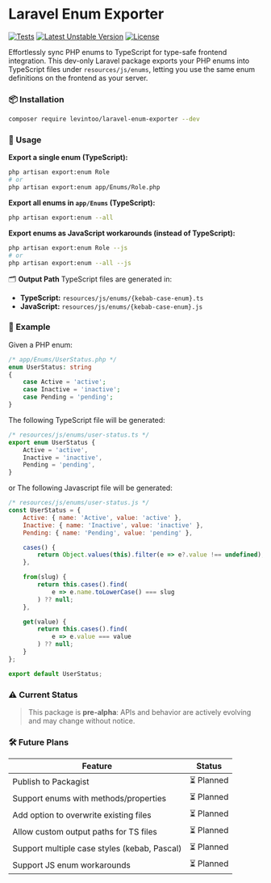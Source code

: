 
# Laravel Enum Exporter

[![Tests](https://github.com/levintoo/laravel-enum-exporter/actions/workflows/tests.yml/badge.svg)](https://github.com/levintoo/laravel-enum-exporter/actions/workflows/tests.yml)
[![Latest Unstable Version](http://poser.pugx.org/levintoo/laravel-enum-exporter/v/unstable)](https://packagist.org/packages/levintoo/laravel-enum-exporter) 
[![License](http://poser.pugx.org/levintoo/laravel-enum-exporter/license)](https://packagist.org/packages/levintoo/laravel-enum-exporter) 

Effortlessly sync PHP enums to TypeScript for type-safe frontend integration.
This dev-only Laravel package exports your PHP enums into TypeScript files under `resources/js/enums`, letting you use the same enum definitions on the frontend as your server.

### 📦 Installation

```bash
composer require levintoo/laravel-enum-exporter --dev
````

### 🚀 Usage

**Export a single enum (TypeScript):**

```bash
php artisan export:enum Role
# or
php artisan export:enum app/Enums/Role.php
```

**Export all enums in `app/Enums` (TypeScript):**

```bash
php artisan export:enum --all
```

**Export enums as JavaScript workarounds (instead of TypeScript):**

```bash
php artisan export:enum Role --js
# or
php artisan export:enum --all --js
```

🗂 **Output Path**
TypeScript files are generated in:

* **TypeScript:**
  `resources/js/enums/{kebab-case-enum}.ts`
* **JavaScript:**
  `resources/js/enums/{kebab-case-enum}.js`

### 📝 Example

Given a PHP enum:

```php
/* app/Enums/UserStatus.php */
enum UserStatus: string
{
    case Active = 'active';
    case Inactive = 'inactive';
    case Pending = 'pending';
}
```

The following TypeScript file will be generated:

```ts
/* resources/js/enums/user-status.ts */
export enum UserStatus {
    Active = 'active',
    Inactive = 'inactive',
    Pending = 'pending',
}
```
or The following Javascript file will be generated:

```js
/* resources/js/enums/user-status.js */
const UserStatus = {
    Active: { name: 'Active', value: 'active' },
    Inactive: { name: 'Inactive', value: 'inactive' },
    Pending: { name: 'Pending', value: 'pending' },

    cases() {
        return Object.values(this).filter(e => e?.value !== undefined);
    },

    from(slug) {
        return this.cases().find(
            e => e.name.toLowerCase() === slug
        ) ?? null;
    },

    get(value) {
        return this.cases().find(
            e => e.value === value
        ) ?? null;
    }
};

export default UserStatus;
```

### ⚠️ Current Status

> This package is **pre-alpha**: APIs and behavior are actively evolving and may change without notice.

### 🛠 Future Plans

| Feature                                     | Status         |
|---------------------------------------------|----------------|
| Publish to Packagist                        | ⏳ Planned      |
| Support enums with methods/properties  | ⏳ Planned      |
| Add option to overwrite existing files      | ⏳ Planned      |
| Allow custom output paths for TS files      | ⏳ Planned      |
| Support multiple case styles (kebab, Pascal) | ⏳ Planned      |
| Support JS enum workarounds                 | ⏳ Planned      |
